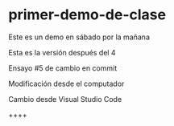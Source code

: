 ﻿# primer-demo-de-clase
Este es un demo en sábado por la mañana

Esta es la versión después del 4

Ensayo #5 de cambio en commit

Modificación desde el computador

Cambio desde Visual Studio Code

++++

